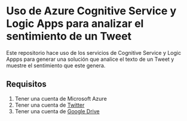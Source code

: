 # Uso de Azure Cognitive Service y Logic Apps para analizar el sentimiento de un Tweet

Este repositorio hace uso de los servicios de Cognitive Service y Logic Appps para generar una solución que analice el texto de un Tweet y muestre el sentimiento que este genera.

## Requisitos

1. Tener una cuenta de Microsoft Azure
2. Tener una cuenta de [Twitter](https://twitter.com/)
3. Tener una cuenta de [Google Drive](https://drive.google.com/drive/my-drive)
